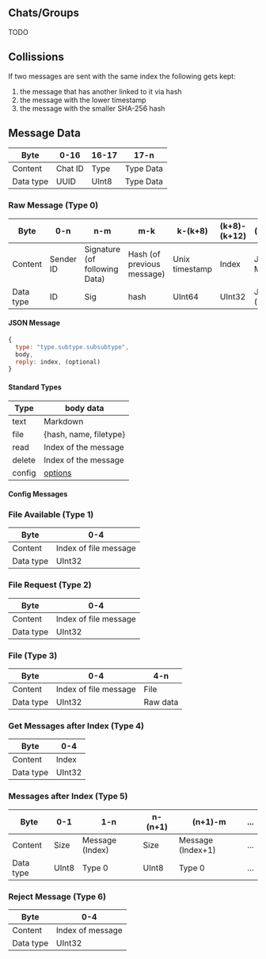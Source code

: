 ## Chats/Groups
TODO

## Collissions
If two messages are sent with the same index the following gets kept:
1. the message that has another linked to it via hash
2. the message with the lower timestamp
3. the message with the smaller SHA-256 hash

## Message Data
| Byte      | 0-16    | 16-17 | 17-n      |
|-----------|---------|-------|-----------|
| Content   | Chat ID | Type  | Type Data |
| Data type | UUID    | UInt8 | Type Data |

### Raw Message (Type 0)
| Byte      | 0-n       | n-m                           | m-k                        | k-(k+8)        | (k+8)-(k+12) | (k+12)-l      |
|-----------|-----------|-------------------------------|----------------------------|----------------|--------------|--------------|
| Content   | Sender ID | Signature (of following Data) | Hash (of previous message) | Unix timestamp | Index        | JSON Message |
| Data type | ID        | Sig                           | hash                       | UInt64         | UInt32       | JSON (utf8)  |

#### JSON Message
```javascript
{
  type: "type.subtype.subsubtype",
  body,
  reply: index, (optional)
}
```

#### Standard Types
| Type       | body data                                      |
|------------|------------------------------------------------|
| text       | Markdown                                       |
| file       | {hash, name, filetype}                         |
| read       | Index of the message                           |
| delete     | Index of the message                           |
| config     | [options](#config_messages)                    |

#### Config Messages

### File Available (Type 1)
| Byte      | 0-4                   |
|-----------|-----------------------|
| Content   | Index of file message |
| Data type | UInt32                |

### File Request (Type 2)
| Byte      | 0-4                   |
|-----------|-----------------------|
| Content   | Index of file message |
| Data type | UInt32                |

### File (Type 3)
| Byte      | 0-4                   | 4-n      |
|-----------|-----------------------|----------|
| Content   | Index of file message | File     |
| Data type | UInt32                | Raw data |

### Get Messages after Index (Type 4)
| Byte      | 0-4    |
|-----------|--------|
| Content   | Index  |
| Data type | UInt32 |

### Messages after Index (Type 5)
| Byte      | 0-1   | 1-n             | n-(n+1) | (n+1)-m           | ... |
|-----------|-------|-----------------|---------|-------------------|-----|
| Content   | Size  | Message (Index) | Size    | Message (Index+1) | ... |
| Data type | UInt8 | Type 0          | UInt8   | Type 0            | ... |

### Reject Message (Type 6)
| Byte      | 0-4              |
|-----------|------------------|
| Content   | Index of message |
| Data type | UInt32           |
